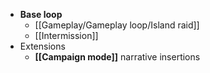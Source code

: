 - **Base loop**
	- [[Gameplay/Gameplay loop/Island raid]]
	- [[Intermission]]
- Extensions
	- **[[Campaign mode]]** narrative insertions